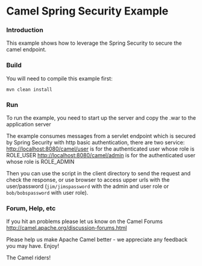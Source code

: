 # Camel Spring Security Example

### Introduction

This example shows how to leverage the Spring Security to secure the camel endpoint.


### Build
You will need to compile this example first:

	mvn clean install

### Run
To run the example, you need to start up the server and copy the .war to the application server

The example consumes messages from a servlet endpoint which is secured by Spring Security
with http basic authentication, there are two service:
 <http://localhost:8080/camel/user> is for the authenticated user whose role is ROLE_USER
 <http://localhost:8080/camel/admin> is for the authenticated user whose role is ROLE_ADMIN


Then you can use the script in the client directory to send the request and check the response,
or use browser to access upper urls with the user/password
(`jim/jimspassword` with the admin and user role  or `bob/bobspassword` with user role).

### Forum, Help, etc

If you hit an problems please let us know on the Camel Forums
	<http://camel.apache.org/discussion-forums.html>

Please help us make Apache Camel better - we appreciate any feedback you may
have.  Enjoy!



The Camel riders!

